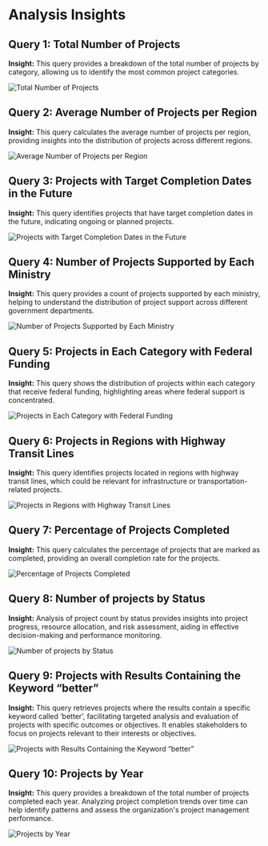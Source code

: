 # Analysis Insights

## Query 1: Total Number of Projects

**Insight:** This query provides a breakdown of the total number of projects by category, allowing us to identify the most common project categories.

![Total Number of Projects](pictures/Picture1.png)


## Query 2: Average Number of Projects per Region

**Insight:** This query calculates the average number of projects per region, providing insights into the distribution of projects across different regions.

![Average Number of Projects per Region](Picture2.png)


## Query 3: Projects with Target Completion Dates in the Future

**Insight:** This query identifies projects that have target completion dates in the future, indicating ongoing or planned projects.

![Projects with Target Completion Dates in the Future](Picture3.png)


## Query 4: Number of Projects Supported by Each Ministry

**Insight:** This query provides a count of projects supported by each ministry, helping to understand the distribution of project support across different government departments.

![Number of Projects Supported by Each Ministry](Picture4.png)


## Query 5: Projects in Each Category with Federal Funding

**Insight:** This query shows the distribution of projects within each category that receive federal funding, highlighting areas where federal support is concentrated.

![Projects in Each Category with Federal Funding](Picture5.png)


## Query 6: Projects in Regions with Highway Transit Lines

**Insight:** This query identifies projects located in regions with highway transit lines, which could be relevant for infrastructure or transportation-related projects.

![Projects in Regions with Highway Transit Lines](Picture6.png)


## Query 7: Percentage of Projects Completed

**Insight:** This query calculates the percentage of projects that are marked as completed, providing an overall completion rate for the projects.

![Percentage of Projects Completed](Picture7.png)


## Query 8: Number of projects by Status

**Insight:** Analysis of project count by status provides insights into project progress, resource allocation, and risk assessment, aiding in effective decision-making and performance monitoring.

![Number of projects by Status](Picture8.png)


## Query 9: Projects with Results Containing the Keyword “better”

**Insight:** This query retrieves projects where the results contain a specific keyword called ‘better’, facilitating targeted analysis and evaluation of projects with specific outcomes or objectives. It enables stakeholders to focus on projects relevant to their interests or objectives.

![Projects with Results Containing the Keyword “better”](Picture9.png)


## Query 10: Projects by Year

**Insight:** This query provides a breakdown of the total number of projects completed each year. Analyzing project completion trends over time can help identify patterns and assess the organization's project management performance.

![Projects by Year](Picture10.png)

